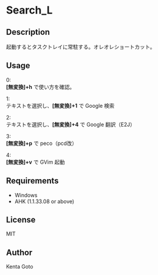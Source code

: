 # Search_L 

## Description  
起動するとタスクトレイに常駐する。オレオレショートカット。    

## Usage  
0:  
**[無変換]+h** で使い方を確認。  

1:  
テキストを選択し、**[無変換]+1** で Google 検索  

2:  
テキストを選択し、**[無変換]+4** で Google 翻訳（E2J）  

3:  
**[無変換]+p** で peco（pcd改）  

4:  
**[無変換]+v** で GVim 起動  

## Requirements  
- Windows  
- AHK (1.1.33.08 or above)

## License
MIT

## Author  
Kenta Goto
